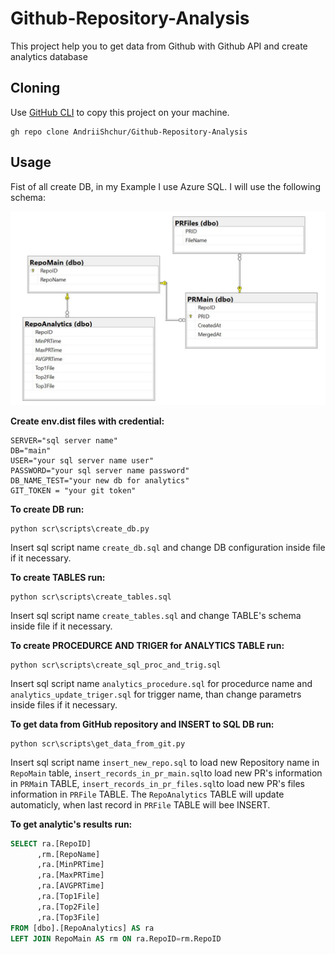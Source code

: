 # Github-Repository-Analysis
This project help you to get data from Github with Github API and create analytics database

## Cloning

Use [GitHub CLI](https://git-scm.com/docs/git-clone) to copy this project on your machine.

```gh
gh repo clone AndriiShchur/Github-Repository-Analysis
```
## Usage
Fist of all create DB, in my Example I use Azure SQL.
I will use the following schema:

![alt text](https://github.com/AndriiShchur/Github-Repository-Analysis/blob/main/sql_queries/github_repo_db_diagram.JPG)

**Create  env.dist files with credential:**

```
SERVER="sql server name"
DB="main"
USER="your sql server name user"
PASSWORD="your sql server name password"
DB_NAME_TEST="your new db for analytics"
GIT_TOKEN = "your git token"
```

**To create DB run:**

```CMD
python scr\scripts\create_db.py
```
Insert sql script name `create_db.sql` and change DB configuration inside file if it necessary.

**To create TABLES run:**

```CMD
python scr\scripts\create_tables.sql
```
Insert sql script name `create_tables.sql` and change TABLE's schema inside file if it necessary.

**To create PROCEDURCE AND TRIGER for ANALYTICS TABLE run:**

```CMD
python scr\scripts\create_sql_proc_and_trig.sql
```
Insert sql script name `analytics_procedure.sql` for procedurce name and `analytics_update_triger.sql` for trigger name, than change parametrs inside files if it necessary.

**To get data from GitHub repository and INSERT to SQL DB run:**

```CMD
python scr\scripts\get_data_from_git.py
```
Insert sql script name `insert_new_repo.sql` to load new Repository name in `RepoMain` table, `insert_records_in_pr_main.sql`to load new PR's information in `PRMai`n TABLE,
`insert_records_in_pr_files.sql`to load new PR's files information in `PRFile` TABLE. The `RepoAnalytics` TABLE will update automaticly, when last record in `PRFile` TABLE will bee INSERT.

**To get analytic's results run:**

```SQL
SELECT ra.[RepoID]
      ,rm.[RepoName]
      ,ra.[MinPRTime]
      ,ra.[MaxPRTime]
      ,ra.[AVGPRTime]
      ,ra.[Top1File]
      ,ra.[Top2File]
      ,ra.[Top3File]
FROM [dbo].[RepoAnalytics] AS ra
LEFT JOIN RepoMain AS rm ON ra.RepoID=rm.RepoID
```
